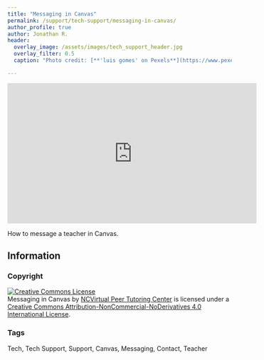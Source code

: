 ```yaml
---
title: "Messaging in Canvas"
permalink: /support/tech-support/messaging-in-canvas/
author_profile: true
author: Jonathan R.
header:
  overlay_image: /assets/images/tech_support_header.jpg 
  overlay_filter: 0.5
  caption: "Photo credit: [**'luis gomes' on Pexels**](https://www.pexels.com/photo/blur-close-up-code-computer-546819/)"

---
```

<iframe width="560" height="315" src="https://ncvps.yuja.com/V/Video?v=2366817&node=8482326&a=1857897045&preload=false" frameborder="0" webkitallowfullscreen mozallowfullscreen allowfullscreen></iframe>

How to message a teacher in Canvas.

## Information

### Copyright
<a rel="license" href="http://creativecommons.org/licenses/by-nc-nd/4.0/"><img alt="Creative Commons License" style="border-width:0" src="https://i.creativecommons.org/l/by-nc-nd/4.0/88x31.png" /></a><br /><span xmlns:dct="http://purl.org/dc/terms/" href="http://purl.org/dc/dcmitype/MovingImage" property="dct:title" rel="dct:type">Messaging in Canvas</span> by <a xmlns:cc="http://creativecommons.org/ns#" href="resources/support/tech-support/messaging-in-canvas/" property="cc:attributionName" rel="cc:attributionURL">NCVirtual Peer Tutoring Center</a> is licensed under a <a rel="license" href="http://creativecommons.org/licenses/by-nc-nd/4.0/">Creative Commons Attribution-NonCommercial-NoDerivatives 4.0 International License</a>.

### Tags
Tech, Tech Support, Support, Canvas, Messaging, Contact, Teacher